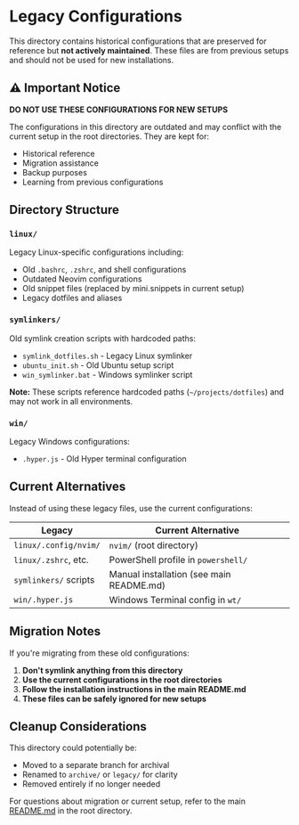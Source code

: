 # Legacy Configurations

This directory contains historical configurations that are preserved for reference but **not actively maintained**. These files are from previous setups and should not be used for new installations.

## ⚠️ Important Notice

**DO NOT USE THESE CONFIGURATIONS FOR NEW SETUPS**

The configurations in this directory are outdated and may conflict with the current setup in the root directories. They are kept for:

- Historical reference
- Migration assistance
- Backup purposes
- Learning from previous configurations

## Directory Structure

### `linux/`
Legacy Linux-specific configurations including:
- Old `.bashrc`, `.zshrc`, and shell configurations
- Outdated Neovim configurations
- Old snippet files (replaced by mini.snippets in current setup)
- Legacy dotfiles and aliases

### `symlinkers/`
Old symlink creation scripts with hardcoded paths:
- `symlink_dotfiles.sh` - Legacy Linux symlinker
- `ubuntu_init.sh` - Old Ubuntu setup script
- `win_symlinker.bat` - Windows symlinker script

**Note:** These scripts reference hardcoded paths (`~/projects/dotfiles`) and may not work in all environments.

### `win/`
Legacy Windows configurations:
- `.hyper.js` - Old Hyper terminal configuration

## Current Alternatives

Instead of using these legacy files, use the current configurations:

| Legacy | Current Alternative |
|--------|-------------------|
| `linux/.config/nvim/` | `nvim/` (root directory) |
| `linux/.zshrc`, etc. | PowerShell profile in `powershell/` |
| `symlinkers/` scripts | Manual installation (see main README.md) |
| `win/.hyper.js` | Windows Terminal config in `wt/` |

## Migration Notes

If you're migrating from these old configurations:

1. **Don't symlink anything from this directory**
2. **Use the current configurations in the root directories**
3. **Follow the installation instructions in the main README.md**
4. **These files can be safely ignored for new setups**

## Cleanup Considerations

This directory could potentially be:
- Moved to a separate branch for archival
- Renamed to `archive/` or `legacy/` for clarity
- Removed entirely if no longer needed

For questions about migration or current setup, refer to the main [README.md](../README.md) in the root directory.